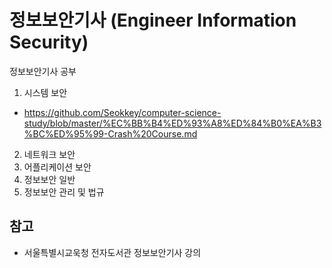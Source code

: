 # 정보보안기사 (Engineer **Information** Security)

정보보안기사 공부

1. 시스템 보안
- https://github.com/Seokkey/computer-science-study/blob/master/%EC%BB%B4%ED%93%A8%ED%84%B0%EA%B3%BC%ED%95%99-Crash%20Course.md
2. 네트워크 보안
3. 어플리케이션 보안
4. 정보보안 일반
5. 정보보안 관리 및 법규


## 참고
- 서울특별시교욱청 전자도서관 정보보안기사 강의
